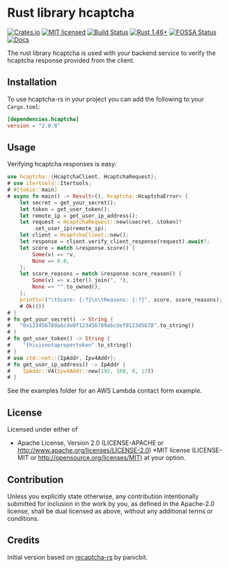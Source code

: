# Rust library hcaptcha

[![Crates.io][crates-badge]][crates-url]
[![MIT licensed][mit-badge]][mit-url]
[![Build Status][actions-badge]][actions-url]
[![Rust 1.46+][version-badge]][version-url]
[![FOSSA Status][fossa-badge]][fossa-url]
[![Docs][docs-badge]][docs-url]

[crates-badge]: https://img.shields.io/crates/v/hcaptcha.svg
[crates-url]: https://crates.io/crates/hcaptcha
[mit-badge]: https://img.shields.io/badge/license-MIT-blue.svg
[mit-url]: https://github.com/jerusdp/hcaptcha-rs/blob/main/LICENSE
[actions-badge]: https://github.com/jerusdp/hcaptcha-rs/actions/workflows/general.yml/badge.svg?branch=main
[actions-url]: https://github.com/jerusdp/hcaptcha-rs/actions/workflows/general.yml
[version-badge]: https://img.shields.io/badge/rust-1.46+-orange.svg
[version-url]: https://www.rust-lang.org
[fossa-badge]: https://app.fossa.com/api/projects/custom%2B22707%2Fgithub.com%2Fjerusdp%2Fhcaptcha-rs.svg?type=shield
[fossa-url]: https://app.fossa.com/projects/custom%2B22707%2Fgithub.com%2Fjerusdp%2Fhcaptcha-rs?ref=badge_shield
[docs-badge]:  https://docs.rs/hcaptcha/badge.svg
[docs-url]:  https://docs.rs/hcapatcha

The rust library hcaptcha is used with your backend service to verify the hcaptcha response provided from the client.

## Installation

To use hcaptcha-rs in your project you can add the following to your `Cargo.toml`:

```toml
[dependencies.hcaptcha]
version = "2.0.0"
```

## Usage

Verifying hcaptcha responses is easy:

```rust
use hcaptcha::{HcaptchaClient, HcaptchaRequest};
# use itertools::Itertools;
# #[tokio::main]
# async fn main() -> Result<(), hcaptcha::HcaptchaError> {
    let secret = get_your_secret();
    let token = get_user_token();
    let remote_ip = get_user_ip_address();
    let request = HcaptchaRequest::new(&secret, &token)?
        .set_user_ip(remote_ip);
    let client = HcaptchaClient::new();
    let response = client.verify_client_response(request).await?;
    let score = match &response.score() {
        Some(v) => *v,
        None => 0.0,
    };
    let score_reasons = match &response.score_reason() {
        Some(v) => v.iter().join(", "),
        None => "".to_owned(),
    };
    println!("\tScore: {:?}\n\tReasons: {:?}", score, score_reasons);
    # Ok(())
# }
# fn get_your_secret() -> String {
#   "0x123456789abcde0f123456789abcdef012345678".to_string()
# }
# fn get_user_token() -> String {
#    "thisisnotapropertoken".to_string()
# }
# use std::net::{IpAddr, Ipv4Addr};
# fn get_user_ip_address() -> IpAddr {
#    IpAddr::V4(Ipv4Addr::new(192, 168, 0, 17))
# }
```

See the examples folder for an AWS Lambda contact form example.

## License

Licensed under either of
* Apache License, Version 2.0 (LICENSE-APACHE or <http://www.apache.org/licenses/LICENSE-2.0>)
*MIT license (LICENSE-MIT or <http://opensource.org/licenses/MIT>)
at your option.

## Contribution

Unless you explicitly state otherwise, any contribution intentionally submitted
for inclusion in the work by you, as defined in the Apache-2.0 license, shall be
dual licensed as above, without any additional terms or conditions.

## Credits

Initial version based on [recaptcha-rs](https://github.com/panicbit/recaptcha-rs) by panicbit.
